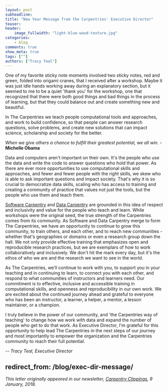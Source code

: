 ```yaml
---
layout: post
subheadline:
title: "New Year Message from the Carpentries' Executive Director"
teaser:
header:
    image_fullwidth: "light-blue-wood-texture.jpg"
categories:
    - blog
comments: true
show_meta: true
tags: [""]
authors: ["Tracy Teal"]
---
```


One of my favorite sticky note moments involved two sticky notes, red and green, folded into origami cranes, that I received after a workshop. 
Maybe it was just idle hands working away during an explanatory section, but it seemed to me to be a quiet 'thank you' for the workshop, one that recognized that there were both good things and bad things in the process of learning, but that they could balance out and create something new and beautiful.

In The Carpentries we teach people computational tools and approaches, and work to build confidence, so that people can answer research questions,  solve problems, and create new solutions that can impact science, scholarship and society for the better.

*When we give others a chance to fulfill their greatest potential, we all win.* - **Michelle Obama**

Data and computers aren't important on their own. It's the people who use the data and write the code to answer questions who hold that power. As there are ever more opportunities to use computational skills and approaches, and fewer and fewer people with the right skills, we skew who is able to ask important questions and impact society. That's why it is so crucial to democratize data skills, scaling who has access to training and creating a community of practice that values not just the tools, but the people who use them and teach them.

[Software Carpentry](https://software-carpentry.org/) and [Data Carpentry](http://www.datacarpentry.org/) are grounded in this idea of respect and inclusivity and value for the people who teach and learn. While workshops were the original seed, the true strength of the Carpentries comes from its community. As Software and Data Carpentry merge to form The Carpentries, we have an opportunity to continue to grow this community, to train others, and each other, and to reach new communities - whether that's geographies or domains or even a research group down the hall. We not only provide effective training that emphasizes open and reproducible research practices, but we are exemplars of how to work collaboratively and inclusively. We don't hit the mark every day, but it's the ethos of who we are and the research we want to see in the world.

As The Carpentries, we’ll continue to work with you, to support you in your teaching and in continuing to learn, to connect you with each other, and respond to what communities of instructors and learners need. Our commitment is to effective, inclusive and accessible training in computational skills, and openness and reproducibility in our own work. We are excited about the continued journey ahead and grateful to everyone who has been an instructor, a learner, a helper, a mentor, a lesson maintainer, or a champion.

I truly believe in the power of our community, and 'the Carpentries way of teaching' to change how we work with data and expand the number of people who get to do that work. As Executive Director, I'm grateful for this opportunity to help lead The Carpentries in the next steps of our journey and most importantly to empower the organization and the Carpentries community to reach their full potential.

-- *Tracy Teal, Executive Director*

redirect_from: /blog/exec-dir-message/
---

*This letter originally appeared in our newsletter, [Carpentry Clippings](http://software-carpentry.us14.list-manage.com/subscribe?u=46d7513c798c6bd41e5f58f4a&id=50c3e6d6fe), 9 January, 2018.*
